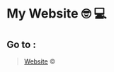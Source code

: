 # My Website :nerd_face: :computer: 
## Go to :
 
>[Website](https://durgaprasadmamidi.github.io/Website/index.html#/) :copyright:

